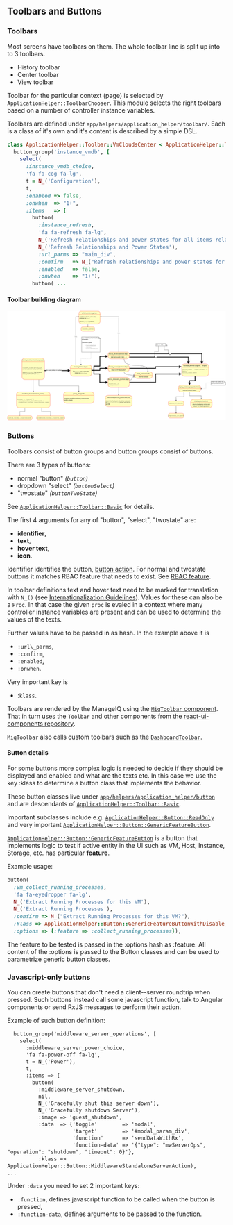 ## Toolbars and Buttons

### Toolbars

Most screens have toolbars on them. The whole toolbar line is split up into to 3 toolbars.

 * History toolbar
 * Center toolbar
 * View toolbar

Toolbar for the particular context (page) is selected by
`ApplicationHelper::ToolbarChooser`. This module selects the right toolbars
based on a number of controller instance variables.

Toolbars are defined under `app/helpers/application_helper/toolbar/`. Each is a class of it's own and it's content is described by a simple DSL.

```ruby
class ApplicationHelper::Toolbar::VmCloudsCenter < ApplicationHelper::Toolbar::Basic
  button_group('instance_vmdb', [
    select(
      :instance_vmdb_choice,
      'fa fa-cog fa-lg',
      t = N_('Configuration'),
      t,
      :enabled => false,
      :onwhen  => "1+",
      :items   => [
        button(
          :instance_refresh,
          'fa fa-refresh fa-lg',
          N_('Refresh relationships and power states for all items related to the selected items'),
          N_('Refresh Relationships and Power States'),
          :url_parms => "main_div",
          :confirm   => N_("Refresh relationships and power states for all items related to the selected items?"),
          :enabled   => false,
          :onwhen    => "1+"),
        button( ...

```

#### Toolbar building diagram

![Toolbar building workflow](assets/toolbar.png?raw=true "Toolbar building workflow")

### Buttons

Toolbars consist of button groups and button groups consist of buttons.

There are 3 types of buttons:

 * normal "button" *(`button`)*
 * dropdown "select" *(`buttonSelect`)*
 * "twostate" *(`buttonTwoState`)*

See [`ApplicationHelper::Toolbar::Basic`](https://github.com/ManageIQ/manageiq-ui-classic/blob/master/app/helpers/application_helper/button/basic.rb) for details.

The first 4 arguments for any of "button", "select", "twostate" are:
 * **identifier**,
 * **text**,
 * **hover text**,
 * **icon**.

Identifier identifies the button, [button action](button_actions.md). For normal and twostate buttons it matches RBAC feature that needs to exist. See [RBAC feature](rbac_features.md).

In toolbar definitions text and hover text need to be marked for translation with `N_()` (see
[Internationalization Guidelines](../i18n.md)). Values for these can also be a
`Proc`. In that case the given `proc` is evaled in a context where many controller
instance variables are present and can be used to determine the values of the
texts.

Further values have to be passed in as hash. In the example above it is
  * `:url\_parms`,
  * `:confirm`,
  * `:enabled`,
  * `:onwhen`.

Very important key is
  * :`klass`.

Toolbars are rendered by the ManageIQ using the [`MiqToolbar` component](https://github.com/ManageIQ/manageiq-ui-classic/blob/master/app/javascript/components/miq-toolbar.jsx). That in turn uses the `Toolbar` and other components from the [react-ui-components repository](https://github.com/ManageIQ/react-ui-components/tree/master/src/toolbar).

`MiqToolbar` also calls custom toolbars such as the [`DashboardToolbar`](https://github.com/ManageIQ/manageiq-ui-classic/blob/master/app/javascript/components/dashboard_toolbar.jsx).

#### Button details

For some buttons more complex logic is needed to decide if they should be
displayed and enabled and what are the texts etc. In this case we use the key :klass
to determine a button class that implements the behavior.

These button classes live under [`app/helpers/application_helper/button`](https://github.com/ManageIQ/manageiq-ui-classic/tree/master/app/helpers/application_helper/button) and are descendants of [`ApplicationHelper::Toolbar::Basic`](https://github.com/ManageIQ/manageiq-ui-classic/blob/master/app/helpers/application_helper/button/basic.rb).

Important subclasses include e.g. [`ApplicationHelper::Button::ReadOnly`](https://github.com/ManageIQ/manageiq-ui-classic/blob/master/app/helpers/application_helper/button/read_only.rb) and very important [`ApplicationHelper::Button::GenericFeatureButton`](https://github.com/ManageIQ/manageiq-ui-classic/blob/master/app/helpers/application_helper/button/generic_feature_button.rb).

[`ApplicationHelper::Button::GenericFeatureButton`](https://github.com/ManageIQ/manageiq-ui-classic/blob/master/app/helpers/application_helper/button/generic_feature_button.rb) is a button that implements
logic to test if active entity in the UI such as VM, Host, Instance, Storage,
etc. has particular **feature**.

Example usage:
```ruby
button(
  :vm_collect_running_processes,
  'fa fa-eyedropper fa-lg',
  N_('Extract Running Processes for this VM'),
  N_('Extract Running Processes'),
  :confirm => N_("Extract Running Processes for this VM?"),
  :klass => ApplicationHelper::Button::GenericFeatureButtonWithDisable,
  :options => {:feature => :collect_running_processes}),
```

The feature to be tested is passed in the :options hash as :feature. All
content of the :options is passed to the Button classes and can be used to
parametrize generic button classes.

### Javascript-only buttons

You can create buttons that don't need a client--server roundtrip when pressed. Such buttons instead call some javascript function, talk to Angular components or send RxJS messages to perform their action.

Example of such button definition:
```
  button_group('middleware_server_operations', [
    select(
      :middleware_server_power_choice,
      'fa fa-power-off fa-lg',
      t = N_('Power'),
      t,
      :items => [
        button(
          :middleware_server_shutdown,
          nil,
          N_('Gracefully shut this server down'),
          N_('Gracefully shutdown Server'),
          :image => 'guest_shutdown',
          :data  => {'toggle'        => 'modal',
                     'target'        => '#modal_param_div',
                     'function'      => 'sendDataWithRx',
                     'function-data' => '{"type": "mwServerOps", "operation": "shutdown", "timeout": 0}'},
          :klass => ApplicationHelper::Button::MiddlewareStandaloneServerAction),
...
```

Under `:data` you need to set 2 important keys:
  * `:function`, defines javascript function to be called when the button is pressed,
  * `:function-data`, defines arguments to be passed to the function.
